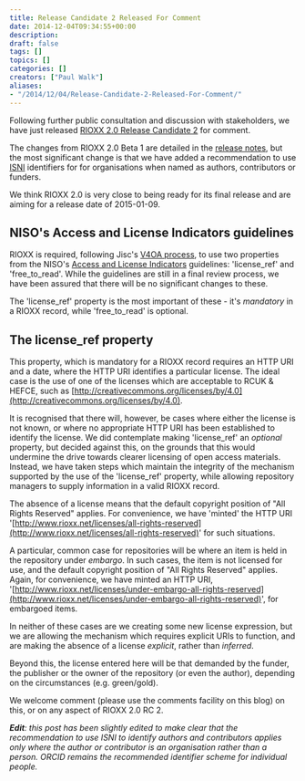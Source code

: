 ```yaml
---
title: Release Candidate 2 Released For Comment
date: 2014-12-04T09:34:55+00:00
description: 
draft: false
tags: []
topics: []
categories: []
creators: ["Paul Walk"]
aliases:
- "/2014/12/04/Release-Candidate-2-Released-For-Comment/"
---
```


Following further public consultation and discussion with stakeholders, we have just released  [RIOXX 2.0 Release Candidate 2](/v2-0-rc-2) for comment.

The changes from RIOXX 2.0 Beta 1 are detailed in the [release notes](/release_notes), but the most significant change is that we have added a recommendation to use [ISNI](http://isni.org) identifiers for for organisations when named as authors, contributors or funders.

We think RIOXX 2.0 is very close to being ready for its final release and are aiming for a release date of 2015-01-09.

## NISO's Access and License Indicators guidelines
RIOXX is required, following Jisc's [V4OA process](http://www.webarchive.org.uk/wayback/archive/20140701123059/http://v4oa.net/), to use two properties from the NISO's [Access and License Indicators](http://www.niso.org/workrooms/ali/) guidelines: 'license_ref' and 'free_to_read'. While the guidelines are still in a final review process, we have been assured that there will be no significant changes to these.

The 'license_ref' property is the most important of these - it's *mandatory* in a RIOXX record, while 'free_to_read' is optional.

## The license_ref property
This property, which is mandatory for a RIOXX record requires an HTTP URI and a date, where the HTTP URI identifies a particular license. The ideal case is the use of one of the licenses which are acceptable to RCUK & HEFCE, such as [http://creativecommons.org/licenses/by/4.0](http://creativecommons.org/licenses/by/4.0).

It is recognised that there will, however, be cases where either the license is not known, or where no appropriate HTTP URI has been established to identify the license.  We did contemplate making 'license_ref' an *optional* property, but decided against this, on the grounds that this would undermine the drive towards clearer licensing of open access materials. Instead, we have taken steps which maintain the integrity of the mechanism supported by the use of the 'license_ref' property, while allowing repository managers to supply information in a valid RIOXX record.

The absence of a license means that the default copyright position of "All Rights Reserved" applies. For convenience, we have 'minted' the HTTP URI '[http://www.rioxx.net/licenses/all-rights-reserved](http://www.rioxx.net/licenses/all-rights-reserved)' for such situations.

A particular, common case for repositories will be where an item is held in the repository under *embargo*. In such cases, the item is not licensed for use, and the default copyright position of "All Rights Reserved" applies. Again, for convenience, we have minted an HTTP URI, '[http://www.rioxx.net/licenses/under-embargo-all-rights-reserved](http://www.rioxx.net/licenses/under-embargo-all-rights-reserved)', for embargoed items.

In neither of these cases are we creating some new license expression, but we are allowing the mechanism which requires explicit URIs to function, and are making the absence of a license *explicit*, rather than *inferred*.

Beyond this, the license entered here will be that demanded by the funder, the publisher or the owner of the repository (or even the author), depending on the circumstances (e.g. green/gold).

We welcome comment (please use the comments facility on this blog) on this, or on any aspect of RIOXX 2.0 RC 2.

***Edit**: this post has been slightly edited to make clear that the recommendation to use ISNI to identify authors and contributors applies only where the author or contributor is an organisation rather than a person. ORCID remains the recommended identifier scheme for individual people.*